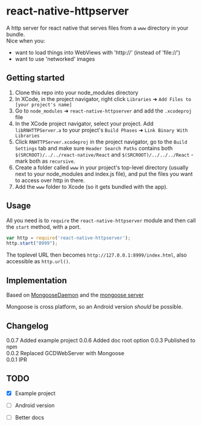 # react-native-httpserver

A http server for react native that serves files from a `www` directory in your bundle.  
Nice when you:  
- want to load things into WebViews with 'http://' (instead of 'file://')  
- want to use 'networked' images  


## Getting started

1. Clone this repo into your node_modules directory
2. In XCode, in the project navigator, right click `Libraries` ➜ `Add Files to [your project's name]`
3. Go to `node_modules` ➜ `react-native-httpserver` and add the `.xcodeproj` file
4. In the XCode project navigator, select your project. Add `libRNHTTPServer.a` to your project's `Build Phases` ➜ `Link Binary With Libraries`
5. Click `RNHTTPServer.xcodeproj` in the project navigator, go to the `Build Settings` tab and make sure  `Header Search Paths` contains both `$(SRCROOT)/../../react-native/React` and `$(SRCROOT)/../../../React` - mark both as `recursive`.
6. Create a folder called `www` in your project's top-level directory (usually next to your node_modules and index.js file), and put the files you want to access over http in there.  
7. Add the `www` folder to Xcode (so it gets bundled with the app).


## Usage

All you need is to `require` the `react-native-httpserver` module and then call the `start` method, with a port.

```javascript
var http = require('react-native-httpserver');
http.start("8999");
```

The toplevel URL then becomes `http://127.0.0.1:8999/index.html`, also accessible as `http.url()`.

## Implementation

Based on [MongooseDaemon](https://github.com/face/MongooseDaemon) and the [mongoose server](https://github.com/cesanta/mongoose)

Mongoose is cross platform, so an Android version *should* be possible.

## Changelog

0.0.7	Added example project
0.0.6	Added doc root option
0.0.3	Published to npm  
0.0.2	Replaced GCDWebServer with Mongoose  
0.0.1	IPR

## TODO

- [x] Example project  
- [ ] Android version  
- [ ] Better docs  


